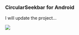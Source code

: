 ### CircularSeekbar for Android

I will update the project...

![](http://qiniu.vibexie.com/github/circularseekbar-1.png?imageView2/2/w/400)
